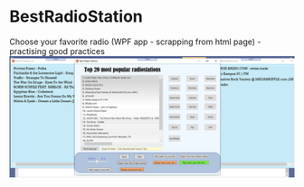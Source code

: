# BestRadioStation
Choose your favorite radio (WPF app - scrapping from html page) - practising good practices
![header image](https://github.com/Ossj400/BestRadioStation/blob/List/BestRadioStation/radio1.png)

